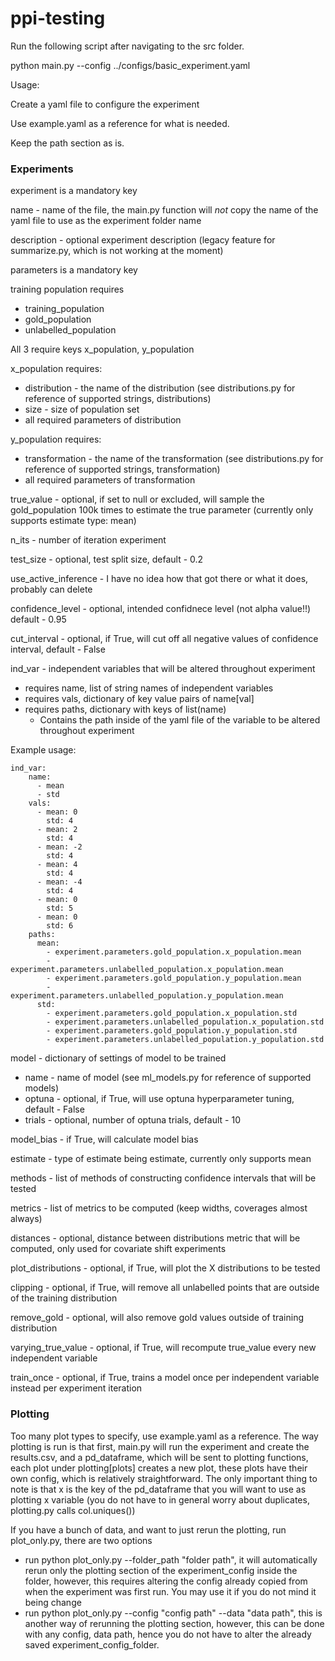 # ppi-testing
Run the following script after navigating to the src folder.

python main.py --config ../configs/basic_experiment.yaml

Usage:

Create a yaml file to configure the experiment

Use example.yaml as a reference for what is needed.

Keep the path section as is.

### Experiments

experiment is a mandatory key

name - name of the file, the main.py function will *not* copy the name of the yaml file to use as the experiment folder name

description - optional experiment description (legacy feature for summarize.py, which is not working at the moment)

parameters is a mandatory key

training population requires
- training_population
- gold_population
- unlabelled_population

All 3 require keys x_population, y_population

x_population requires:

- distribution - the name of the distribution (see distributions.py for reference of supported strings, distributions)
- size - size of population set
- all required parameters of distribution

y_population requires:
- transformation - the name of the transformation (see distributions.py for reference of supported strings, transformation)
- all required parameters of transformation

true_value - optional, if set to null or excluded, will sample the gold_population 100k times to estimate the true parameter (currently only supports estimate type: mean)

n_its - number of iteration experiment

test_size - optional, test split size, default - 0.2

use_active_inference - I have no idea how that got there or what it does, probably can delete

confidence_level - optional, intended confidnece level (not alpha value!!) default - 0.95

cut_interval - optional, if True, will cut off all negative values of confidence interval, default - False

ind_var - independent variables that will be altered throughout experiment
- requires name, list of string names of independent variables
- requires vals, dictionary of key value pairs of name\[val\]
- requires paths, dictionary with keys of list(name)
    - Contains the path inside of the yaml file of the variable to be altered throughout experiment

Example usage:

```
ind_var:
    name: 
      - mean
      - std
    vals:
      - mean: 0
        std: 4
      - mean: 2
        std: 4
      - mean: -2
        std: 4
      - mean: 4
        std: 4
      - mean: -4
        std: 4
      - mean: 0
        std: 5
      - mean: 0
        std: 6
    paths:
      mean:
        - experiment.parameters.gold_population.x_population.mean
        - experiment.parameters.unlabelled_population.x_population.mean
        - experiment.parameters.gold_population.y_population.mean
        - experiment.parameters.unlabelled_population.y_population.mean
      std:
        - experiment.parameters.gold_population.x_population.std
        - experiment.parameters.unlabelled_population.x_population.std
        - experiment.parameters.gold_population.y_population.std
        - experiment.parameters.unlabelled_population.y_population.std
```

model - dictionary of settings of model to be trained
- name - name of model (see ml_models.py for reference of supported models)
- optuna - optional, if True, will use optuna hyperparameter tuning, default - False
- trials - optional, number of optuna trials, default - 10

model_bias - if True, will calculate model bias

estimate - type of estimate being estimate, currently only supports mean

methods - list of methods of constructing confidence intervals that will be tested

metrics - list of metrics to be computed (keep widths, coverages almost always)

distances - optional, distance between distributions metric that will be computed, only used for covariate shift experiments

plot_distributions - optional, if True, will plot the X distributions to be tested

clipping - optional, if True, will remove all unlabelled points that are outside of the training distribution

remove_gold - optional, will also remove gold values outside of training distribution

varying_true_value - optional, if True, will recompute true_value every new independent variable

train_once - optional, if True, trains a model once per independent variable instead per experiment iteration

### Plotting

Too many plot types to specify, use example.yaml as a reference. The way plotting is run is that first, main.py will run the experiment and create the results.csv, and a pd_dataframe, which will be sent to 
plotting functions, each plot under plotting\[plots\] creates a new plot, these plots have their own config, which is relatively straightforward. The only important thing to note is that x is the key of the pd_dataframe that you will want to use as plotting x variable (you do not have to in general worry about duplicates, plotting.py calls col.uniques())

If you have a bunch of data, and want to just rerun the plotting, run plot_only.py, there are two options
- run python plot_only.py --folder_path "folder path", it will automatically rerun only the plotting section of the experiment_config inside the folder, however, this requires altering the
config already copied from when the experiment was first run. You may use it if you do not mind it being change
- run python plot_only.py --config "config path" --data "data path", this is another way of rerunning the plotting section, however, this can be done with any config, data path, hence you 
do not have to alter the already saved experiment_config_folder.